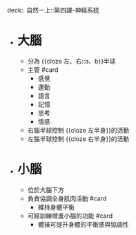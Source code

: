 deck:: 自然一上::第四課-神經系統

- # 大腦
	- 分為 {{cloze 左、右::a、b}}半球
	- 主管 #card
		- 感覺
		- 運動
		- 語言
		- 記憶
		- 思考
		- 情感
	- 右腦半球控制 {{cloze 左半身}}的活動
	- 左腦半球控制 {{cloze 右半身}}的活動
- # 小腦
	- 位於大腦下方
	- 負責協調全身肌肉活動 #card
		- 維持身體平衡
	- 可經訓練增進小腦的功能 #card
		- 體操可提升身體的平衡感與協調性